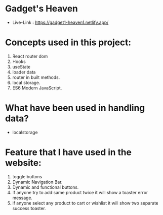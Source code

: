 # Gadget's Heaven

- Live-Link : https://gadget1-heaven1.netlify.app/

# Concepts used in this project:

1. React router dom
2. Hooks
3. useState
4. loader data
5. router in built methods.
6. local storage.
7. ES6 Modern JavaScript.

# What have been used in handling data?

- localstorage

# Feature that I have used in the website:

1. toggle buttons
2. Dynamic Navigation Bar.
3. Dynamic and functional buttons.
4. If anyone try to add same product twice it will show a toaster error message.
5. if anyone select any product to cart or wishlist it will show two separate success toaster.
